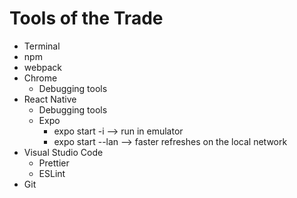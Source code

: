 # Tools of the Trade

- Terminal
- npm
- webpack
- Chrome
  - Debugging tools
- React Native
  - Debugging tools 
  - Expo
    - expo start -i --> run in emulator
    - expo start --lan --> faster refreshes on the local network
- Visual Studio Code
  - Prettier
  - ESLint
- Git
